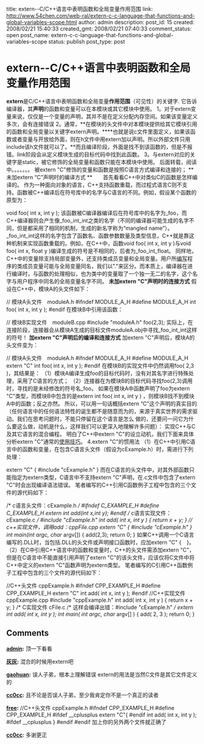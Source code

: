 title: extern--C/C++语言中表明函数和全局变量作用范围
link: http://www.54chen.com/web-ral/extern-c-c-language-that-functions-and-global-variables-scope.html
author: admin
description: 
post_id: 15
created: 2008/02/21 15:40:33
created_gmt: 2008/02/21 07:40:33
comment_status: open
post_name: extern-c-c-language-that-functions-and-global-variables-scope
status: publish
post_type: post

# extern--C/C++语言中表明函数和全局变量作用范围

**extern**是C/C++语言中表明函数和全局变量**作用范围**（可见性）的关键字. 它告诉编译器，其**声明**的函数和变量可以在本模块或其它模块中使用。 1。对于extern变量来说，仅仅是一个变量的声明，其并不是在定义分配内存空间。如果该变量定义多次，会有连接错误 2。通常，**在模块的头文件中对本模块提供给其它模块引用的函数和全局变量以关键字extern声明。****也就是说c文件里面定义，如果该函数或者变量与开放给外面，则在h文件中用extern加以声明。所以外部文件只用include该h文件就可以了。**而且编译阶段，外面是找不到该函数的，但是不报错。link阶段会从定义模块生成的目标代码中找到此函数。 3。与extern对应的关键字是static，被它修饰的全局变量和函数只能在本模块中使用。 后面转载，阅读中。。。。。。。 被extern "C"修饰的变量和函数是按照C语言方式编译和连接的； **未加extern “C”声明时的编译方式 **　　首先看看C++中对类似C的函数是怎样编译的。 作为一种面向对象的语言，C++支持函数重载，而过程式语言C则不支持。函数被C++编译后在符号库中的名字与C语言的不同。例如，假设某个函数的原型为： 

void foo( int x, int y );
该函数被C编译器编译后在符号库中的名字为_foo，而C++编译器则会产生像_foo_int_int之类的名字（不同的编译器可能生成的名字不同，但是都采用了相同的机制，生成的新名字称为“mangled name”）。 _foo_int_int这样的名字包含了函数名、函数参数数量及类型信息，C++就是靠这种机制来实现函数重载的。例如，在C++中，函数void foo( int x, int y )与void foo( int x, float y )编译生成的符号是不相同的，后者为_foo_int_float。 同样地，C++中的变量除支持局部变量外，还支持类成员变量和全局变量。用户所[编写](http://www.yesky.com/key/4285/189285.html)程序的类成员变量可能与全局变量同名，我们以"."来区分。而本质上，编译器在进行编译时，与函数的处理相似，也为类中的变量取了一个独一无二的名字，这个名字与用户程序中同名的全局变量名字不同。 **未加extern "C"声明时的连接方式** 假设在C++中，模块A的头文件如下： 

// 模块A头文件　moduleA.h #ifndef MODULE_A_H #define MODULE_A_H int foo( int x, int y ); #endif
在模块B中引用该函数： 

// 模块B实现文件　moduleB.cpp #include "moduleA.h" foo(2,3);
实际上，在连接阶段，连接器会从模块A生成的目标文件moduleA.obj中寻找_foo_int_int这样的符号！ **加extern "C"声明后的编译和连接方式** 加extern "C"声明后，模块A的头文件变为： 

// 模块A头文件　moduleA.h #ifndef MODULE_A_H #define MODULE_A_H extern "C" int foo( int x, int y ); #endif
在模块B的实现文件中仍然调用foo( 2,3 )，其结果是： （1）模块A编译生成foo的目标代码时，没有对其名字进行特殊处理，采用了C语言的方式； （2）连接器在为模块B的目标代码寻找foo(2,3)调用时，寻找的是未经修改的符号名_foo。 如果在模块A中函数声明了foo为extern "C"类型，而模块B中包含的是extern int foo( int x, int y ) ，则模块B找不到模块A中的函数；反之亦然。 所以，可以用一句话概括extern “C”这个声明的真实目的（任何语言中的任何语法特性的诞生都不是随意而为的，来源于真实世界的需求驱动。我们在思考问题时，不能只停留在这个语言是怎么 做的，还要问一问它为什么要这么做，动机是什么，这样我们可以更深入地理解许多问题）： 实现C++与C及其它语言的混合编程。 明白了C++中extern "C"的设立动机，我们下面来具体分析extern "C"通常的[使用技巧](http://www.yesky.com/key/263/160263.html)。 4.extern "C"的惯用法 （1）在C++中引用C语言中的函数和变量，在包含C语言头文件（假设为cExample.h）时，需进行下列处理： 

extern "C" { #include "cExample.h" }
而在C语言的头文件中，对其外部函数只能指定为extern类型，C语言中不支持extern "C"声明，在.c文件中包含了extern "C"时会出现编译语法错误。 笔者编写的C++引用C函数例子工程中包含的三个文件的源代码如下： 

/* c语言头文件：cExample.h */ #ifndef C_EXAMPLE_H #define C_EXAMPLE_H extern int add(int x,int y); #endif /* c语言实现文件：cExample.c */ #include "cExample.h" int add( int x, int y ) { return x + y; } // c++实现文件，调用add：cppFile.cpp extern "C" { #include "cExample.h" } int main(int argc, char* argv[]) { add(2,3); return 0; }
如果C++调用一个C语言编写的.DLL时，当包括.DLL的头文件或声明接口函数时，应加extern "C" {　}。 （2）在C中引用C++语言中的函数和变量时，C++的头文件需添加extern "C"，但是在C语言中不能直接引用声明了extern "C"的该头文件，应该仅将C文件中将C++中定义的extern "C"函数声明为extern类型。 笔者编写的C引用C++函数例子工程中包含的三个文件的源代码如下： 

//C++头文件 cppExample.h #ifndef CPP_EXAMPLE_H #define CPP_EXAMPLE_H extern "C" int add( int x, int y ); #endif //C++实现文件 cppExample.cpp #include "cppExample.h" int add( int x, int y ) { return x + y; } /* C实现文件 cFile.c /* 这样会编译出错：#include "cExample.h" */ extern int add( int x, int y ); int main( int argc, char* argv[] ) { add( 2, 3 ); return 0; }

## Comments

**[admin](#2 "2008-11-16 18:17:20"):** 顶一下看看

**[灰灰](#167 "2009-02-10 09:05:12"):** 混合的时候用extern吧

**[gaohuan](#240 "2009-03-20 09:25:13"):** 误人子弟，根本上理解错误 extern的用法是当然C文件是其它文件定义的

**[cc0cc](#241 "2009-03-20 14:30:14"):** 且不论是否误人子弟，至少我肯定你不是一个真正的读者

**[free](#10631 "2009-06-30 03:41:47"):** //C++头文件 cppExample.h #ifndef CPP_EXAMPLE_H #define CPP_EXAMPLE_H #ifdef __cplusplus extern "C"{ #endif int add( int x, int y ); #ifdef __cplusplus } #endif #endif 加上你的另外两个文件就正确了

**[cc0cc](#10632 "2009-06-30 08:04:34"):** 多谢更正

